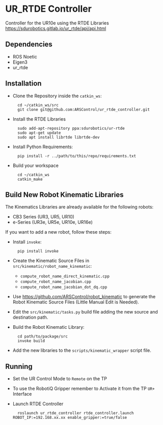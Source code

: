 # UR_RTDE Controller

Controller for the UR10e using the RTDE Libraries
https://sdurobotics.gitlab.io/ur_rtde/api/api.html

## Dependencies

- ROS Noetic
- Eigen3
- ur_rtde

## Installation

- Clone the Repository inside the `catkin_ws`:

        cd ~/catkin_ws/src
        git clone git@github.com:ARSControl/ur_rtde_controller.git

- Install the RTDE Libraries

        sudo add-apt-repository ppa:sdurobotics/ur-rtde
        sudo apt-get update
        sudo apt install librtde librtde-dev

- Install Python Requirements:

        pip install -r ../path/to/this/repo/requirements.txt

- Build your workspace

        cd ~/catkin_ws
        catkin_make

## Build New Robot Kinematic Libraries

The Kinematics Libraries are already available for the following robots:

- CB3 Series (UR3, UR5, UR10)
- e-Series (UR3e, UR5e, UR10e, UR16e)

If you want to add a new robot, follow these steps:

- Install `invoke`:

        pip install invoke

- Create the Kinematic Source Files in `src/kinematic/robot_name_kinematic`:

  - `compute_robot_name_direct_kinematic.cpp`
  - `compute_robot_name_jacobian.cpp`
  - `compute_robot_name_jacobian_dot_dq.cpp`

- Use <https://github.com/ARSControl/robot_kinematic> to generate the Robot Kinematic Source Files (Little Manual Edit is Needed).

- Edit the `src/kinematic/tasks.py` build file adding the new source and destination path.

- Build the Robot Kinematic Library:

        cd path/to/package/src
        invoke build

- Add the new libraries to the `scripts/kinematic_wrapper` script file.

## Running

- Set the UR Control Mode to `Remote` on the TP

- To use the RobotiQ Gripper remember to Activate it from the TP `UR+` Interface

- Launch RTDE Controller

        roslaunch ur_rtde_controller rtde_controller.launch ROBOT_IP:=192.168.xx.xx enable_gripper:=true/false
